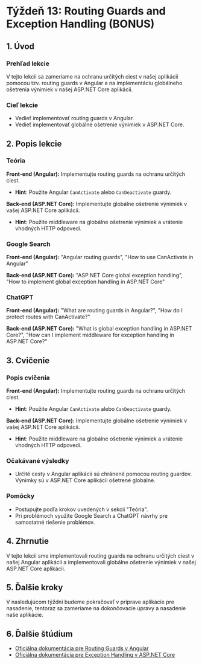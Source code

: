 # Týždeň 13: Routing Guards and Exception Handling (BONUS)

## 1. Úvod

### Prehľad lekcie

V tejto lekcii sa zameriame na ochranu určitých ciest v našej aplikácii pomocou tzv. routing guards v Angular a na implementáciu globálneho ošetrenia výnimiek v našej ASP.NET Core aplikácii.

### Cieľ lekcie

- Vedieť implementovať routing guards v Angular.
- Vedieť implementovať globálne ošetrenie výnimiek v ASP.NET Core.

## 2. Popis lekcie

### Teória

**Front-end (Angular):** Implementujte routing guards na ochranu určitých ciest.

- **Hint**: Použite Angular `CanActivate` alebo `CanDeactivate` guardy.

**Back-end (ASP.NET Core):** Implementujte globálne ošetrenie výnimiek v vašej ASP.NET Core aplikácii.

- **Hint**: Použite middleware na globálne ošetrenie výnimiek a vrátenie vhodných HTTP odpovedí.

### Google Search

**Front-end (Angular):** "Angular routing guards", "How to use CanActivate in Angular"

**Back-end (ASP.NET Core):** "ASP.NET Core global exception handling", "How to implement global exception handling in ASP.NET Core"

### ChatGPT

**Front-end (Angular):** "What are routing guards in Angular?", "How do I protect routes with CanActivate?"

**Back-end (ASP.NET Core):** "What is global exception handling in ASP.NET Core?", "How can I implement middleware for exception handling in ASP.NET Core?"

## 3. Cvičenie

### Popis cvičenia

**Front-end (Angular):** Implementujte routing guards na ochranu určitých ciest.
- **Hint**: Použite Angular `CanActivate` alebo `CanDeactivate` guardy.

**Back-end (ASP.NET Core):** Implementujte globálne ošetrenie výnimiek v vašej ASP.NET Core aplikácii.
- **Hint**: Použite middleware na globálne ošetrenie výnimiek a vrátenie vhodných HTTP odpovedí.

### Očakávané výsledky

- Určité cesty v Angular aplikácii sú chránené pomocou routing guardov. Výnimky sú v ASP.NET Core aplikácii ošetrené globálne.

### Pomôcky

- Postupujte podľa krokov uvedených v sekcii "Teória".
- Pri problémoch využite Google Search a ChatGPT návrhy pre samostatné riešenie problémov.

## 4. Zhrnutie

V tejto lekcii sme implementovali routing guards na ochranu určitých ciest v našej Angular aplikácii a implementovali globálne ošetrenie výnimiek v našej ASP.NET Core aplikácii.

## 5. Ďalšie kroky

V nasledujúcom týždni budeme pokračovať v príprave aplikácie pre nasadenie, tentoraz sa zameriame na dokončovacie úpravy a nasadenie naše aplikácie.

## 6. Ďalšie štúdium

- [Oficiálna dokumentácia pre Routing Guards v Angular](https://angular.io/guide/router#milestone-5-route-guards)
- [Oficiálna dokumentácia pre Exception Handling v ASP.NET Core](https://docs.microsoft.com/en-us/aspnet/core/fundamentals/error-handling)
